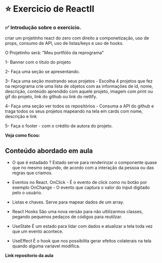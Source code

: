 # ⭐ Exercicio de ReactII 

### ✅ Introdução sobre o exercício.

 criar um projetinho react do zero com direito a componetização, uso de props, consumo de API, uso de listas/keys e uso de hooks.

O Projetinho será: "Meu portfólio da reprograma"

1- Banner com o título do projeto

2- Faça uma seção se apresentando.

3- Faça uma seção mostrando seus projetos - Escolha 4 projetos que fez na reprograma crie uma lista de objetos com as informações de id, nome, descrição, conteúdo aprendido com aquele projeto, imagem com print ou gif do projeto, link do github ou link do netlify.

4- Faça uma seção ver todos os repositórios - Consuma a API do github e traga todos os seus projetos mapeando na tela em cards com nome, descrição e link

5- Faça o footer - com o crédito de autora do projeto.

<a href="https://whatstube.com.br/wp-content/uploads/2016/10/eu-no-pc.gif"></a>

**Veja como ficou:**

## Conteúdo abordado em aula 

* O que é estadado ?
Estado serve para renderinzar o componente quase que no mesmo segundo, de acordo com a interação da pessoa ou das regras que criamos.

* Eventos no React.
OnClick - É o evento de click como no botão por exemplo
OnChange - O evento que captura o valor do input digitado pelo o usuário.

* Listas e chaves.
Serve para mapear dados de um array.

* React Hooks
São uma nova versão para não ultilizarmos classes, pegando pequenos pedaços de códigos para reutilzar.

* UseState 
É um estado para lidar com dados e atualizar a tela toda vez que um evento acontece.

* UseEffect 
É o hook que nos possibilita gerar efeitos colaterais na tela quando alguma variavel modifica.

**Link repositorio da aula** <a href="https://github.com/coelholeticia/On17-TodasEmTech-ReactII"></a>




